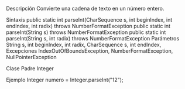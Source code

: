 Descripción
Convierte una cadena de texto en un número entero.

Sintaxis
public static int parseInt(CharSequence s, int beginIndex, int endIndex, int radix) throws NumberFormatException
public static int parseInt(String s) throws NumberFormatException
public static int parseInt(String s, int radix) throws NumberFormatException
Parámetros
String s,
int beginIndex,
int radix,
CharSequence s,
int endIndex,
Excepciones
IndexOutOfBoundsException, NumberFormatException, NullPointerException

Clase Padre
Integer

Ejemplo
Integer numero = Integer.parseInt("12");